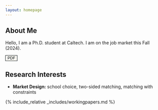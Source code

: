 ```yaml
---
layout: homepage
---
```


## About Me

Hello, I am a Ph.D. student at Caltech. I am on the job market this Fall (2024).

<a href="{{ site.data.workingpapers.main.link.pdf }}" style="cursor:pointer"><button  class="btn btn-sm z-depth-0" role="button" target="_blank" style="font-size:12px;border:1px solid #000d12;cursor:pointer;color:#000d12;background-color:#fffaf2;">PDF</button></a>

## Research Interests

- **Market Design:** school choice, two-sided matching, matching with constraints

{% include_relative _includes/workingpapers.md %}

